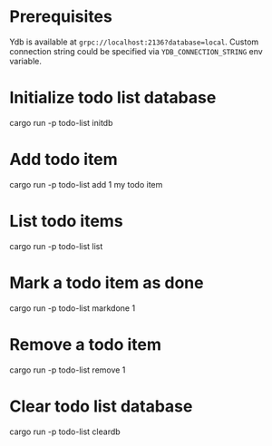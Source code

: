 # Prerequisites

Ydb is available at `grpc://localhost:2136?database=local`. Custom connection string could be specified via `YDB_CONNECTION_STRING` env variable.

# Initialize todo list database

cargo run -p todo-list initdb

# Add todo item

cargo run -p todo-list add 1 my todo item

# List todo items

cargo run -p todo-list list

# Mark a todo item as done

cargo run -p todo-list markdone 1

# Remove a todo item

cargo run -p todo-list remove 1

# Clear todo list database

cargo run -p todo-list cleardb

